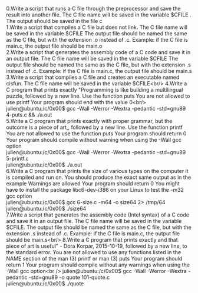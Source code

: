 0.Write a script that runs a C file through the preprocessor and save the result into another file.
The C file name will be saved in the variable $CFILE .
The output should be saved in the file c<br/>
1.Write a script that compiles a C file but does not link.
The C file name will be saved in the variable $CFILE
The output file should be named the same as the C file, but with the extension .o instead of .c.
Example: if the C file is main.c, the output file should be main.o<br/>
2.Write a script that generates the assembly code of a C code and save it in an output file.
The C file name will be saved in the variable $CFILE
The output file should be named the same as the C file, but with the extension .s instead of .c.
Example: if the C file is main.c, the output file should be main.s<br/>
3.Write a script that compiles a C file and creates an executable named cisfun.
The C file name will be saved in the variable $CFILE<br/>
4.Write a C program that prints exactly "Programming is like building a multilingual puzzle, followed by a new line.
Use the function puts
You are not allowed to use printf
Your program should end with the value 0<br/>
julien@ubuntu:/c/0x00$ gcc -Wall -Werror -Wextra -pedantic -std=gnu89 4-puts.c && ./a.out<br/>
5.Write a C program that prints exactly with proper grammar, but the outcome is a piece of art,, followed by a new line.
Use the function printf
You are not allowed to use the function puts
Your program should return 0
Your program should compile without warning when using the -Wall gcc option<br/>
julien@ubuntu:/c/0x00$ gcc -Wall -Werror -Wextra -pedantic -std=gnu89 5-printf.c<br/>
julien@ubuntu:/c/0x00$ ./a.out <br/>
6.Write a C program that prints the size of various types on the computer it is compiled and run on.
You should produce the exact same output as in the example
Warnings are allowed
Your program should return 0
You might have to install the package libc6-dev-i386 on your Linux to test the -m32 gcc option<br/>
julien@ubuntu:/c/0x00$ gcc 6-size.c -m64 -o size64 2> /tmp/64<br/>
julien@ubuntu:/c/0x00$ ./size64<br/>
7.Write a script that generates the assembly code (Intel syntax) of a C code and save it in an output file.
The C file name will be saved in the variable $CFILE.
The output file should be named the same as the C file, but with the extension .s instead of .c.
Example: if the C file is main.c, the output file should be main.s<br/>
8.Write a C program that prints exactly and that piece of art is useful" - Dora Korpar, 2015-10-19, followed by a new line, to the standard error.
You are not allowed to use any functions listed in the NAME section of the man (3) printf or man (3) puts
Your program should return 1
Your program should compile without any warnings when using the -Wall gcc option<br />
julien@ubuntu:/c/0x00$ gcc -Wall -Werror -Wextra -pedantic -std=gnu89 -o quote 101-quote.c<br/>
julien@ubuntu:/c/0x00$ ./quote<br/>
